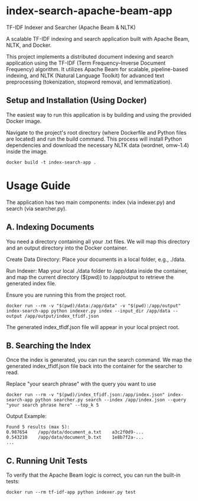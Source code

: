 # index-search-apache-beam-app

TF-IDF Indexer and Searcher (Apache Beam & NLTK)

A scalable TF-IDF indexing and search application built with Apache Beam, NLTK, and Docker.

This project implements a distributed document indexing and search application using the TF-IDF (Term Frequency–Inverse Document Frequency) algorithm. It utilizes Apache Beam for scalable, pipeline-based indexing, and NLTK (Natural Language Toolkit) for advanced text preprocessing (tokenization, stopword removal, and lemmatization).

## Setup and Installation (Using Docker)

The easiest way to run this application is by building and using the provided Docker image.

Navigate to the project's root directory (where Dockerfile and Python files are located) and run the build command. This process will install Python dependencies and download the necessary NLTK data (wordnet, omw-1.4) inside the image.

```
docker build -t index-search-app .
```
# Usage Guide

The application has two main components: index (via indexer.py) and search (via searcher.py).

## A. Indexing Documents

You need a directory containing all your .txt files. We will map this directory and an output directory into the Docker container.

Create Data Directory: Place your documents in a local folder, e.g., ./data.

Run Indexer: Map your local ./data folder to /app/data inside the container, and map the current directory ($(pwd)) to /app/output to retrieve the generated index file.

Ensure you are running this from the project root.
```
docker run --rm -v "$(pwd)/data:/app/data" -v "$(pwd):/app/output" index-search-app python indexer.py index --input_dir /app/data --output /app/output/index_tfidf.json
```


The generated index_tfidf.json file will appear in your local project root.

## B. Searching the Index

Once the index is generated, you can run the search command. We map the generated index_tfidf.json file back into the container for the searcher to read.

Replace "your search phrase" with the query you want to use
```
docker run --rm -v "$(pwd)/index_tfidf.json:/app/index.json" index-search-app python searcher.py search --index /app/index.json --query "your search phrase here" --top_k 5
```


Output Example:

```
Found 5 results (max 5):
0.987654    /app/data/document_a.txt    a3c2f0d9-...
0.543210    /app/data/document_b.txt    1e8b7f2a-...
...
```


## C. Running Unit Tests

To verify that the Apache Beam logic is correct, you can run the built-in tests:
```
docker run --rm tf-idf-app python indexer.py test
```
